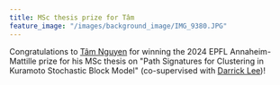 ```yaml
---
title: MSc thesis prize for Tâm
feature_image: "/images/background_image/IMG_9380.JPG"
---
```


Congratulations to [Tâm Nguyen](https://epflalumni.ch/cv/tam-nguyen/bachelor/2020) for winning the 2024 EPFL Annaheim-Mattille prize for his MSc thesis on "Path Signatures for Clustering in Kuramoto Stochastic Block Model" (co-supervised with [Darrick Lee](https://darricklee.com))!
